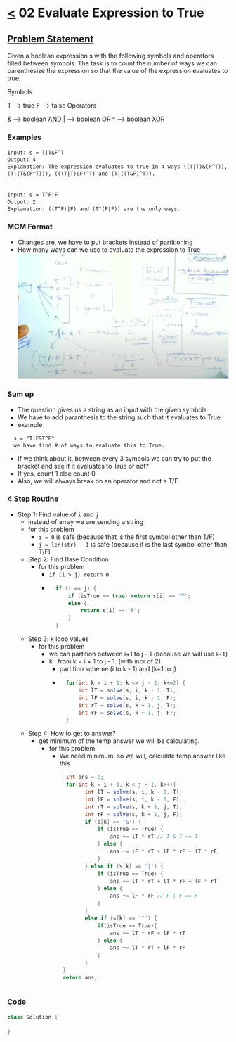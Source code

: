 # [<](../Readme.md) 02 Evaluate Expression to True 

## [Problem Statement](https://www.geeksforgeeks.org/boolean-parenthesization-problem-dp-37/)
Given a boolean expression s with the following symbols and operators filled between symbols. The task is to count the number of ways we can parenthesize the expression so that the value of the expression evaluates to true.

Symbols

T —> true
F —> false
Operators

& —> boolean AND
| —> boolean OR
^ —> boolean XOR

### Examples
```text
Input: s = T|T&F^T
Output: 4
Explanation: The expression evaluates to true in 4 ways ((T|T)&(F^T)), (T|(T&(F^T))), (((T|T)&F)^T) and (T|((T&F)^T)).


Input: s = T^F|F
Output: 2
Explanation: ((T^F)|F) and (T^(F|F)) are the only ways.
```

### MCM Format 
- Changes are, we have to put brackets instead of partitioning
- How many ways can we use to evaluate the expression to True
![img.png](img.png)

### Sum up
- The question gives us a string as an input with the given symbols
- We have to add paranthesis to the string such that it evaluates to True
- example
```text
  s = "T|F&T^F"
  we have find # of ways to evaluate this to True.
```
- If we think about it, between every 3 symbols we can try to put the bracket and see if it evaluates to True or not?
- If yes, count 1 else count 0
- Also, we will always break on an operator and not a T/F

### 4 Step Routine
- Step 1: Find value of `i` and `j`
    - instead of array we are sending a string
    - for this problem
        - `i = 0` is safe (because that is the first symbol other than T/F)
        - `j = len(str) - 1` is safe (because it is the last symbol other than T/F)
    - Step 2: Find Base Condition
        - for this problem
            - `if (i > j) return 0`
            - ```java
                if (i == j) {
                    if (isTrue == true) return s[i] == 'T';
                    else {
                        return s[i] == 'F';
                    }
                }
              ```
    - Step 3: k loop values
        - for this problem
            - we can partition between i+1 to j - 1 (because we will use `k+1`)
            - k : from k = i + 1 to j - 1. (with incr of 2)
                - partition scheme (i to k - 1) and (k+1 to j)
                - ```java
                    for(int k = i + 1; k <= j - 1; k+=2) {
                        int lT = solve(s, i, k - 1, T);
                        int lF = solve(s, i, k - 1, F);
                        int rT = solve(s, k + 1, j, T);
                        int rF = solve(s, k + 1, j, F);
                    }
                  ```     
    - Step 4: How to get to answer?
        - get minimum of the temp answer we will be calculating.
          - for this problem
              - We need minimum, so we will, calculate temp answer like this
                ```java
                  int ans = 0;
                  for(int k = i + 1; k < j - 1; k++){
                        int lT = solve(s, i, k - 1, T);
                        int lF = solve(s, i, k - 1, F);
                        int rT = solve(s, k + 1, j, T);
                        int rF = solve(s, k + 1, j, F);
                        if (s[k] == '&') {
                            if (isTrue == True) {
                                ans += lT * rT // T & T == T
                            } else {
                                ans += lF * rT + lF * rF + lT * rF; 
                            }
                        } else if (s[k] == '|') {
                            if (isTrue == True) {
                                ans += lT * rT + lT * rF + lF * rT
                            } else {
                                ans += lF * rF // F | F == F
                            }
                        }
                        else if (s[k] == '^') {
                            if(isTrue == True){
                                ans += lT * rF + lF * rT
                            } else {
                                ans += lT * rT + lF * rF
                            }
                        }
                 }
                 return ans;
            ```
### Code
```java
class Solution {
    
}
```